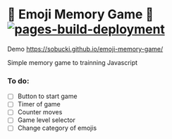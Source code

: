 
# 🧠 Emoji Memory Game 🧠 [![pages-build-deployment](https://github.com/sobucki/emoji-memory-game/actions/workflows/pages/pages-build-deployment/badge.svg)](https://github.com/sobucki/emoji-memory-game/actions/workflows/pages/pages-build-deployment)
Demo
https://sobucki.github.io/emoji-memory-game/

Simple memory game to trainning Javascript

### To do:
- [ ] Button to start game
- [ ] Timer of game
- [ ] Counter moves
- [ ] Game level selector
- [ ] Change category of emojis
